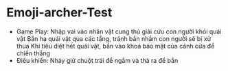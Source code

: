 # Emoji-archer-Test
- Game Play:
Nhập vai vào nhân vật cung thủ giải cứu con người khỏi quái vật
Bắn hạ quái vật qua các tầng, tránh bắn nhầm con người sẽ bị xử thua
Khi tiêu diệt hết quái vật, bắn vào khoá bảo mật của cánh cửa để chiến thắng
- Điều khiển:
Nháy giữ chuột trái để ngắm và thả ra để bắn
